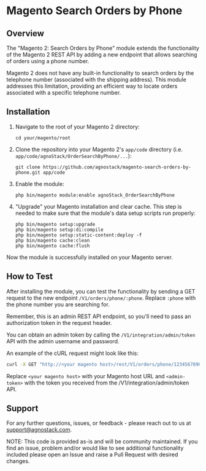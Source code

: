 # Magento Search Orders by Phone

## Overview

The "Magento 2: Search Orders by Phone" module extends the functionality of the Magento 2 REST API by adding a new endpoint that allows searching of orders using a phone number. 

Magento 2 does not have any built-in functionality to search orders by the telephone number (associated with the shipping address). This module addresses this limitation, providing an efficient way to locate orders associated with a specific telephone number.

## Installation

1. Navigate to the root of your Magento 2 directory:  
    ```
    cd your/magento/root
    ```

2. Clone the repository into your Magento 2's `app/code` directory (i.e. `app/code/agnoStack/OrderSearchByPhone/...`):  
    ```
    git clone https://github.com/agnostack/magento-search-orders-by-phone.git app/code
    ```

3. Enable the module:
    ```
    php bin/magento module:enable agnoStack_OrderSearchByPhone
    ```

4. "Upgrade" your Magento installation and clear cache. This step is needed to make sure that the module's data setup scripts run properly:
    ```
    php bin/magento setup:upgrade
    php bin/magento setup:di:compile
    php bin/magento setup:static-content:deploy -f
    php bin/magento cache:clean
    php bin/magento cache:flush
    ```

Now the module is successfully installed on your Magento server.

## How to Test

After installing the module, you can test the functionality by sending a GET request to the new endpoint `/V1/orders/phone/:phone`. Replace `:phone` with the phone number you are searching for.

Remember, this is an admin REST API endpoint, so you'll need to pass an authorization token in the request header. 

You can obtain an admin token by calling the `/V1/integration/admin/token` API with the admin username and password.

An example of the cURL request might look like this:

```bash
curl -X GET "http://<your magento host>/rest/V1/orders/phone/1234567890" -H "Authorization: Bearer <admin-token>"
```

Replace `<your magento host>` with your Magento host URL and `<admin-token>` with the token you received from the /V1/integration/admin/token API.

## Support

For any further questions, issues, or feedback - please reach out to us at [support@agnostack.com](mailto:support@agnostack.com).

NOTE: This code is provided as-is and will be community maintained. If you find an issue, problem and/or would like to see additional functionality included please open an Issue and raise a Pull Request with desired changes.
